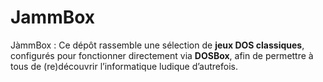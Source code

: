 # JammBox
JàmmBox  : Ce dépôt rassemble une sélection de **jeux DOS classiques**, configurés pour fonctionner directement via **DOSBox**, afin de permettre à tous de (re)découvrir l’informatique ludique d’autrefois.

